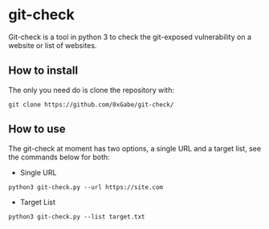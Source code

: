 # git-check
Git-check is a tool in python 3 to check the git-exposed vulnerability on a website or list of websites.

## How to install

The only you need do is clone the repository with:

```
git clone https://github.com/0xGabe/git-check/

```

## How to use

The git-check at moment has two options, a single URL and a target list, see the commands below for both:

- Single URL

```
python3 git-check.py --url https://site.com
```

- Target List

```
python3 git-check.py --list target.txt

```
